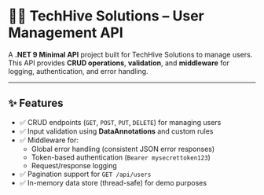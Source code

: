 # 🧑‍💻 TechHive Solutions – User Management API

A **.NET 9 Minimal API** project built for TechHive Solutions to manage users.  
This API provides **CRUD operations**, **validation**, and **middleware** for logging, authentication, and error handling.

---

## ✨ Features
- ✅ CRUD endpoints (`GET`, `POST`, `PUT`, `DELETE`) for managing users  
- ✅ Input validation using **DataAnnotations** and custom rules  
- ✅ Middleware for:
  - Global error handling (consistent JSON error responses)
  - Token-based authentication (`Bearer mysecrettoken123`)
  - Request/response logging  
- ✅ Pagination support for `GET /api/users`  
- ✅ In-memory data store (thread-safe) for demo purposes  


